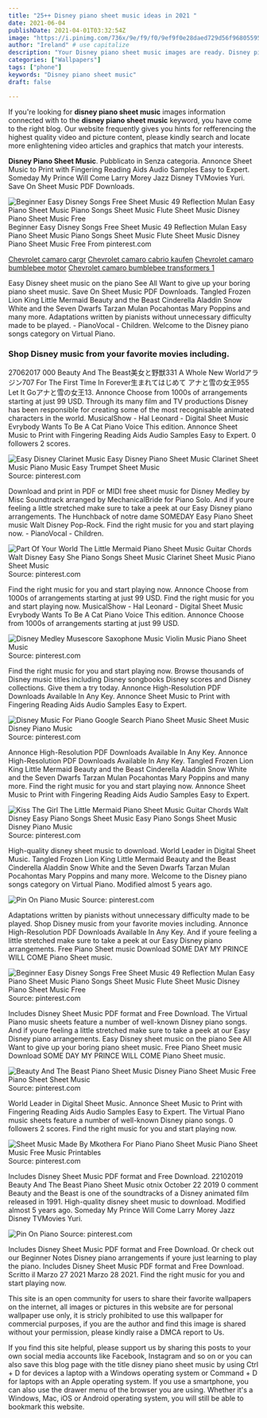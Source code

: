 ```yaml
---
title: "25++ Disney piano sheet music ideas in 2021 "
date: 2021-06-04
publishDate: 2021-04-01T03:32:54Z
image: "https://i.pinimg.com/736x/9e/f9/f0/9ef9f0e28daed729d56f96805595e87b.jpg"
author: "Ireland" # use capitalize
description: "Your Disney piano sheet music images are ready. Disney piano sheet music are a topic that is being searched for and liked by netizens today. You can Download the Disney piano sheet music files here. Download all royalty-free images."
categories: ["Wallpapers"]
tags: ["phone"]
keywords: "Disney piano sheet music"
draft: false

---
```


If you're looking for **disney piano sheet music** images information connected with to the **disney piano sheet music** keyword, you have come to the right  blog.  Our website frequently  gives you  hints  for refferencing  the highest  quality video and picture  content, please kindly search and locate more enlightening video articles and graphics  that match your interests.

**Disney Piano Sheet Music**. Pubblicato in Senza categoria. Annonce Sheet Music to Print with Fingering Reading Aids Audio Samples Easy to Expert. Someday My Prince Will Come Larry Morey Jazz Disney TVMovies Yuri. Save On Sheet Music PDF Downloads.

![Beginner Easy Disney Songs Free Sheet Music 49 Reflection Mulan Easy Piano Sheet Music Piano Songs Sheet Music Flute Sheet Music Disney Piano Sheet Music Free](https://i.pinimg.com/originals/83/51/f9/8351f9c6f9f3e327edef88d52a6abe0e.gif "Beginner Easy Disney Songs Free Sheet Music 49 Reflection Mulan Easy Piano Sheet Music Piano Songs Sheet Music Flute Sheet Music Disney Piano Sheet Music Free")
Beginner Easy Disney Songs Free Sheet Music 49 Reflection Mulan Easy Piano Sheet Music Piano Songs Sheet Music Flute Sheet Music Disney Piano Sheet Music Free From pinterest.com

[Chevrolet camaro cargr](/chevrolet-camaro-cargr/)
[Chevrolet camaro cabrio kaufen](/chevrolet-camaro-cabrio-kaufen/)
[Chevrolet camaro bumblebee motor](/chevrolet-camaro-bumblebee-motor/)
[Chevrolet camaro bumblebee transformers 1](/chevrolet-camaro-bumblebee-transformers-1/)

Easy Disney sheet music on the piano See All Want to give up your boring piano sheet music. Save On Sheet Music PDF Downloads. Tangled Frozen Lion King Little Mermaid Beauty and the Beast Cinderella Aladdin Snow White and the Seven Dwarfs Tarzan Mulan Pocahontas Mary Poppins and many more. Adaptations written by pianists without unnecessary difficulty made to be played. - PianoVocal - Children. Welcome to the Disney piano songs category on Virtual Piano.

### Shop Disney music from your favorite movies including.

27062017 000 Beauty And The Beast美女と野獣331 A Whole New Worldアラジン707 For The First Time In Forever生まれてはじめて アナと雪の女王955 Let It Goアナと雪の女王13. Annonce Choose from 1000s of arrangements starting at just 99 USD. Through its many film and TV productions Disney has been responsible for creating some of the most recognisable animated characters in the world. MusicalShow - Hal Leonard - Digital Sheet Music Evrybody Wants To Be A Cat Piano Voice This edition. Annonce Sheet Music to Print with Fingering Reading Aids Audio Samples Easy to Expert. 0 followers 2 scores.


![Easy Disney Clarinet Music Easy Disney Piano Sheet Music Clarinet Sheet Music Piano Music Easy Trumpet Sheet Music](https://i.pinimg.com/originals/23/1f/13/231f130b3a49ebaff31f9616a04a82db.jpg "Easy Disney Clarinet Music Easy Disney Piano Sheet Music Clarinet Sheet Music Piano Music Easy Trumpet Sheet Music")
Source: pinterest.com

Download and print in PDF or MIDI free sheet music for Disney Medley by Misc Soundtrack arranged by MechanicalBride for Piano Solo. And if youre feeling a little stretched make sure to take a peek at our Easy Disney piano arrangements. The Hunchback of notre dame SOMEDAY Easy Piano Sheet music Walt Disney Pop-Rock. Find the right music for you and start playing now. - PianoVocal - Children.

![Part Of Your World The Little Mermaid Piano Sheet Music Guitar Chords Walt Disney Easy She Piano Songs Sheet Music Clarinet Sheet Music Piano Sheet Music](https://i.pinimg.com/originals/58/a3/62/58a362323e6a29ac3f09e072ff3c9fcc.gif "Part Of Your World The Little Mermaid Piano Sheet Music Guitar Chords Walt Disney Easy She Piano Songs Sheet Music Clarinet Sheet Music Piano Sheet Music")
Source: pinterest.com

Find the right music for you and start playing now. Annonce Choose from 1000s of arrangements starting at just 99 USD. Find the right music for you and start playing now. MusicalShow - Hal Leonard - Digital Sheet Music Evrybody Wants To Be A Cat Piano Voice This edition. Annonce Choose from 1000s of arrangements starting at just 99 USD.

![Disney Medley Musescore Saxophone Music Violin Music Piano Sheet Music](https://i.pinimg.com/originals/c1/96/42/c196424ce9ac3cc385ddfadcd2a45b1f.png "Disney Medley Musescore Saxophone Music Violin Music Piano Sheet Music")
Source: pinterest.com

Find the right music for you and start playing now. Browse thousands of Disney music titles including Disney songbooks Disney scores and Disney collections. Give them a try today. Annonce High-Resolution PDF Downloads Available In Any Key. Annonce Sheet Music to Print with Fingering Reading Aids Audio Samples Easy to Expert.

![Disney Music For Piano Google Search Piano Sheet Music Sheet Music Disney Piano Music](https://i.pinimg.com/originals/fd/1a/c3/fd1ac358409d78a54fbcec370de74c7a.jpg "Disney Music For Piano Google Search Piano Sheet Music Sheet Music Disney Piano Music")
Source: pinterest.com

Annonce High-Resolution PDF Downloads Available In Any Key. Annonce High-Resolution PDF Downloads Available In Any Key. Tangled Frozen Lion King Little Mermaid Beauty and the Beast Cinderella Aladdin Snow White and the Seven Dwarfs Tarzan Mulan Pocahontas Mary Poppins and many more. Find the right music for you and start playing now. Annonce Sheet Music to Print with Fingering Reading Aids Audio Samples Easy to Expert.

![Kiss The Girl The Little Mermaid Piano Sheet Music Guitar Chords Walt Disney Easy Piano Songs Sheet Music Easy Piano Songs Sheet Music Disney Piano Music](https://i.pinimg.com/originals/3e/a3/66/3ea366ebf11e0965a505f8b32a5ba60a.gif "Kiss The Girl The Little Mermaid Piano Sheet Music Guitar Chords Walt Disney Easy Piano Songs Sheet Music Easy Piano Songs Sheet Music Disney Piano Music")
Source: pinterest.com

High-quality disney sheet music to download. World Leader in Digital Sheet Music. Tangled Frozen Lion King Little Mermaid Beauty and the Beast Cinderella Aladdin Snow White and the Seven Dwarfs Tarzan Mulan Pocahontas Mary Poppins and many more. Welcome to the Disney piano songs category on Virtual Piano. Modified almost 5 years ago.

![Pin On Piano Music](https://i.pinimg.com/originals/90/66/ba/9066bad4d96ff8ffcd155af97a039179.png "Pin On Piano Music")
Source: pinterest.com

Adaptations written by pianists without unnecessary difficulty made to be played. Shop Disney music from your favorite movies including. Annonce High-Resolution PDF Downloads Available In Any Key. And if youre feeling a little stretched make sure to take a peek at our Easy Disney piano arrangements. Free Piano Sheet music Download SOME DAY MY PRINCE WILL COME Piano Sheet music.

![Beginner Easy Disney Songs Free Sheet Music 49 Reflection Mulan Easy Piano Sheet Music Piano Songs Sheet Music Flute Sheet Music Disney Piano Sheet Music Free](https://i.pinimg.com/originals/83/51/f9/8351f9c6f9f3e327edef88d52a6abe0e.gif "Beginner Easy Disney Songs Free Sheet Music 49 Reflection Mulan Easy Piano Sheet Music Piano Songs Sheet Music Flute Sheet Music Disney Piano Sheet Music Free")
Source: pinterest.com

Includes Disney Sheet Music PDF format and Free Download. The Virtual Piano music sheets feature a number of well-known Disney piano songs. And if youre feeling a little stretched make sure to take a peek at our Easy Disney piano arrangements. Easy Disney sheet music on the piano See All Want to give up your boring piano sheet music. Free Piano Sheet music Download SOME DAY MY PRINCE WILL COME Piano Sheet music.

![Beauty And The Beast Piano Sheet Music Disney Piano Sheet Music Free Piano Sheet Sheet Music](https://i.pinimg.com/originals/8d/2b/e5/8d2be56f5fb579e91bd5f8c966ae47ba.png "Beauty And The Beast Piano Sheet Music Disney Piano Sheet Music Free Piano Sheet Sheet Music")
Source: pinterest.com

World Leader in Digital Sheet Music. Annonce Sheet Music to Print with Fingering Reading Aids Audio Samples Easy to Expert. The Virtual Piano music sheets feature a number of well-known Disney piano songs. 0 followers 2 scores. Find the right music for you and start playing now.

![Sheet Music Made By Mkothera For Piano Piano Sheet Music Piano Sheet Music Free Music Printables](https://i.pinimg.com/originals/b6/30/a4/b630a4fb561cf6ef08e9f0413d3e397d.png "Sheet Music Made By Mkothera For Piano Piano Sheet Music Piano Sheet Music Free Music Printables")
Source: pinterest.com

Includes Disney Sheet Music PDF format and Free Download. 22102019 Beauty And The Beast Piano Sheet Music otnix October 22 2019 0 comment Beauty and the Beast is one of the soundtracks of a Disney animated film released in 1991. High-quality disney sheet music to download. Modified almost 5 years ago. Someday My Prince Will Come Larry Morey Jazz Disney TVMovies Yuri.

![Pin On Piano](https://i.pinimg.com/736x/9e/f9/f0/9ef9f0e28daed729d56f96805595e87b.jpg "Pin On Piano")
Source: pinterest.com

Includes Disney Sheet Music PDF format and Free Download. Or check out our Beginner Notes Disney piano arrangements if youre just learning to play the piano. Includes Disney Sheet Music PDF format and Free Download. Scritto il Marzo 27 2021 Marzo 28 2021. Find the right music for you and start playing now.

This site is an open community for users to share their favorite wallpapers on the internet, all images or pictures in this website are for personal wallpaper use only, it is stricly prohibited to use this wallpaper for commercial purposes, if you are the author and find this image is shared without your permission, please kindly raise a DMCA report to Us.

If you find this site helpful, please support us by sharing this posts to your own social media accounts like Facebook, Instagram and so on or you can also save this blog page with the title disney piano sheet music by using Ctrl + D for devices a laptop with a Windows operating system or Command + D for laptops with an Apple operating system. If you use a smartphone, you can also use the drawer menu of the browser you are using. Whether it's a Windows, Mac, iOS or Android operating system, you will still be able to bookmark this website.
